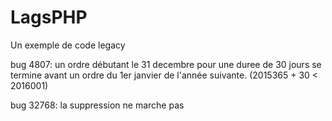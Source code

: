 # LagsPHP

Un exemple de code legacy

bug 4807: 
un ordre débutant le 31 decembre pour une duree de 30 jours se termine avant un ordre du 1er janvier de l'année suivante.
(2015365 + 30 < 2016001)

bug 32768: 
la suppression ne marche pas



